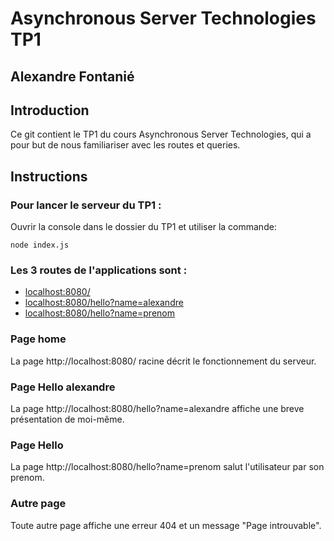 # Asynchronous Server Technologies TP1
## Alexandre Fontanié

## Introduction
Ce git contient le TP1 du cours Asynchronous Server Technologies, qui a pour but de nous familiariser avec les routes et queries.


## Instructions

### Pour lancer le serveur du TP1 :  
Ouvrir la console dans le dossier du TP1 et utiliser la commande:
```
node index.js
```

### Les 3 routes de l'applications sont :  
- [localhost:8080/](http://localhost:8080/)
- [localhost:8080/hello?name=alexandre](http://localhost:8080/hello?name=alexandre)
- [localhost:8080/hello?name=prenom](http://localhost:8080/hello?name=prenom")

### Page home  
La page http://localhost:8080/ racine décrit le fonctionnement du serveur.

### Page Hello alexandre
La page http://localhost:8080/hello?name=alexandre affiche une breve présentation de moi-même.

### Page Hello
La page http://localhost:8080/hello?name=prenom salut l'utilisateur par son prenom.

### Autre page
Toute autre page affiche une erreur 404 et un message "Page introuvable".
